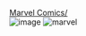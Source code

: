 <a href="https://marvelkg.netlify.app/">Marvel Comics/</a>                                            
![image](https://user-images.githubusercontent.com/106031957/211624933-2b0a4b6e-62d0-4fef-9220-b65bd19bc50f.png)
![marvel](https://user-images.githubusercontent.com/106031957/211624236-20895443-a134-4039-80ad-69d2c2d34961.png)
